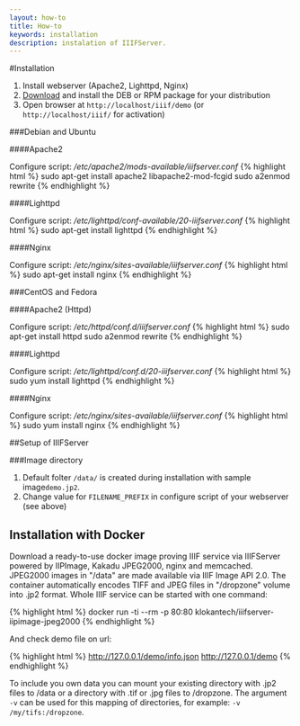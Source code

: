 ```yaml
---
layout: how-to
title: How-to
keywords: installation
description: instalation of IIIFServer.
---
```


#Installation

1. Install webserver (Apache2, Lighttpd, Nginx)
2. [Download](/download) and install the DEB or RPM package for your distribution 
3. Open browser at `http://localhost/iiif/demo` (or `http://localhost/iiif/` for activation)

###Debian and Ubuntu

####Apache2

Configure script: */etc/apache2/mods-available/iiifserver.conf*
{% highlight html %}
sudo apt-get install apache2 libapache2-mod-fcgid
sudo a2enmod rewrite
{% endhighlight %}

####Lighttpd

Configure script: */etc/lighttpd/conf-available/20-iiifserver.conf*
{% highlight html %}
sudo apt-get install lighttpd
{% endhighlight %}

####Nginx

Configure script: */etc/nginx/sites-available/iiifserver.conf*
{% highlight html %}
sudo apt-get install nginx
{% endhighlight %}

###CentOS and Fedora

####Apache2 (Httpd)

Configure script: */etc/httpd/conf.d/iiifserver.conf*
{% highlight html %}
sudo apt-get install httpd
sudo a2enmod rewrite
{% endhighlight %}

####Lighttpd

Configure script: */etc/lighttpd/conf.d/20-iiifserver.conf*
{% highlight html %}
sudo yum install lighttpd
{% endhighlight %}

####Nginx

Configure script: */etc/nginx/sites-available/iiifserver.conf*
{% highlight html %}
sudo yum install nginx
{% endhighlight %}

##Setup of IIIFServer

###Image directory

1. Default folter `/data/` is created during installation with sample image`demo.jp2`.
2. Change value for `FILENAME_PREFIX` in configure script of your webserver (see above)


## Installation with Docker

Download a ready-to-use docker image proving IIIF service via IIIFServer powered by IIPImage, Kakadu JPEG2000, nginx and memcached.
JPEG2000 images in "/data" are made available via IIIF Image API 2.0.
The container automatically encodes TIFF and JPEG files in "/dropzone" volume into .jp2 format. 
Whole IIIF service can be started with one command:

{% highlight html %}
docker run -ti --rm -p 80:80 klokantech/iiifserver-iipimage-jpeg2000
{% endhighlight %}

And check demo file on url:

{% highlight html %}
http://127.0.0.1/demo/info.json
http://127.0.0.1/demo
{% endhighlight %}

To include you own data you can mount your existing directory with .jp2 files to /data or a directory with .tif or .jpg files to /dropzone. The argument `-v` can be used for this mapping of directories, for example: `-v /my/tifs:/dropzone`.
